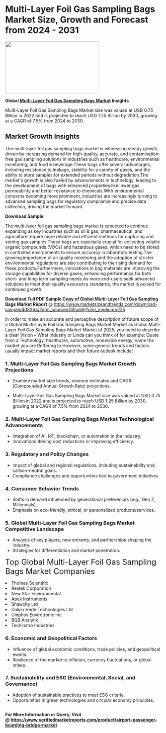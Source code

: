 <H1>Multi-Layer Foil Gas Sampling Bags Market Size, Growth and Forecast from 2024 - 2031</H1><img class="aligncenter size-medium wp-image-584254" src="https://thirdeyenews.in/wp-content/uploads/2024/09/Global-Market-Research-300x168.jpeg" alt="" width="300" height="168" /><p><strong>Global&nbsp;<a href="https://www.marketsizeandtrends.com/download-sample/408364/?utm_source=Github8j?utm_medium=225">Multi-Layer Foil Gas Sampling Bags Market</a> Insights</strong></p><p>Multi-Layer Foil Gas Sampling Bags Market size was valued at USD 0.75 Billion in 2022 and is projected to reach USD 1.25 Billion by 2030, growing at a CAGR of 7.5% from 2024 to 2030.</p><p><h2>Market Growth Insights</h2> <p>The multi-layer foil gas sampling bags market is witnessing steady growth, driven by increasing demand for high-quality, accurate, and contamination-free gas sampling solutions in industries such as healthcare, environmental monitoring, and food & beverage.These bags offer several advantages, including resistance to leakage, stability for a variety of gases, and the ability to store samples for extended periods without degradation.The market's growth is also fueled by advancements in technology, leading to the development of bags with enhanced properties like lower gas permeability and better resistance to chemicals.With environmental concerns becoming more prominent, industries are increasingly turning to advanced sampling bags for regulatory compliance and precise data collection, driving the market forward.</p> <p><strong>Download Sample</strong></p> <p>The multi-layer foil gas sampling bags market is expected to continue expanding as key industries such as oil & gas, pharmaceutical, and agriculture require more reliable and efficient methods for capturing and storing gas samples.These bags are especially crucial for collecting volatile organic compounds (VOCs) and hazardous gases, which need to be stored in controlled environments to ensure accuracy in laboratory testing.The growing importance of air quality monitoring and the adoption of stricter environmental regulations are also contributing to the rising demand for these products.Furthermore, innovations in bag materials are improving the storage capabilities for diverse gases, enhancing performance for both short- and long-term sampling needs.As more end-users seek advanced solutions to meet their quality assurance standards, the market is poised for continued growth.<p><span class=""><strong>Download Full PDF Sample Copy of Global Multi-Layer Foil Gas Sampling Bags Market Report</strong> @ <a href="https://www.marketsizeandtrends.com/download-sample/408364/?utm_source=Github8j?utm_medium=225" target="_blank">https://www.marketsizeandtrends.com/download-sample/408364/?utm_source=Github8j?utm_medium=225</a></span></p><p>In order to make an accurate and perceptive description of future scope of a Global&nbsp;Multi-Layer Foil Gas Sampling Bags Market Market as Global&nbsp;Multi-Layer Foil Gas Sampling Bags Market Market of 2025, you need to describe a clear Vision &ndash; What Industry or Linda can you think of for example: Quote from a Technology, healthcare, automotive, renewable energy, name the market you are Reffering to.However, some general trends and factors usually impact market reports and their future outlook include:</p><h3>1.&nbsp;<strong>Multi-Layer Foil Gas Sampling Bags Market Growth Projections</strong></h3><ul><li>Examine market size trends, revenue estimates and CAGR (Compounded Annual Growth Rate) projections.</li><li><p>Multi-Layer Foil Gas Sampling Bags Market size was valued at USD 0.75 Billion in 2022 and is projected to reach USD 1.25 Billion by 2030, growing at a CAGR of 7.5% from 2024 to 2030.</p></li></ul><h3>2.&nbsp;<strong>Multi-Layer Foil Gas Sampling Bags Market Technological Advancements</strong></h3><ul><li>Integration of AI, IoT, blockchain, or automation in the industry.</li><li>Innovations driving cost reductions or improving efficiency.</li></ul><h3>3.&nbsp;<strong>Regulatory and Policy Changes</strong></h3><ul><li>Impact of global and regional regulations, including sustainability and carbon-neutral goals.</li><li>Compliance challenges and opportunities tied to government initiatives.</li></ul><h3>4.&nbsp;<strong>Consumer Behavior Trends</strong></h3><ul><li>Shifts in demand influenced by generational preferences (e.g., Gen Z, Millennials).</li><li>Emphasis on eco-friendly, ethical, or personalized products/services.</li></ul><h3>5.&nbsp;<strong>Global Multi-Layer Foil Gas Sampling Bags Market Competitive Landscape</strong></h3><ul><li>Analysis of key players, new entrants, and partnerships shaping the industry.</li><li>Strategies for differentiation and market penetration.</li></ul><p data-pm-slice="1 1 []"><span style="color: inherit; font-family: inherit; font-size: 25px;">Top Global Multi-Layer Foil Gas Sampling Bags Market Companies</span></p><div class="" data-test-id=""><p><li>Thomas Scientific</li><li> Restek Corporation</li><li> New Star Environmental</li><li> Apex Instruments</li><li> Shawcity Ltd</li><li> Dalian Hede Technologies Ltd</li><li> Uniphos Envirotronic Inc</li><li> BGB Analytik</li><li> Techinstro Industries</li></p></div><h3>6.&nbsp;<strong>Economic and Geopolitical Factors</strong></h3><ul><li>Influence of global economic conditions, trade policies, and geopolitical events.</li><li>Resilience of the market to inflation, currency fluctuations, or global crises.</li></ul><h3>7.&nbsp;<strong>Sustainability and ESG (Environmental, Social, and Governance)</strong></h3><ul><li>Adoption of sustainable practices to meet ESG criteria.</li><li>Opportunities in green technologies and circular economy principles.</li></ul><h2><strong style="font-size: 14px;">For More Information or Query, Visit @&nbsp;</strong><a style="background-color: #ffffff; font-size: 14px;" href="https://www.marketsizeandtrends.com/report/multi-layer-foil-gas-sampling-bags-market/" target="_blank">https://www.verifiedmarketreports.com/product/airport-passenger-boarding-bridge-market</a></h2>